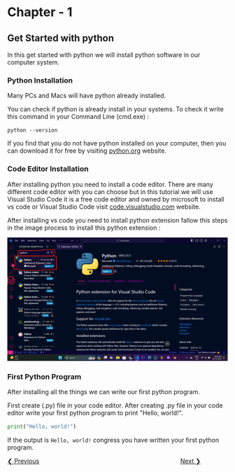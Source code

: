 # Chapter - 1

## Get Started with python

In this get started with python we will install python software in our computer system.

### Python Installation

Many PCs and Macs will have python already installed.

You can check if python is already install in your systems. To check it write this command in your Command Line (cmd.exe) :

```commandline
python --version
```

If you find that you do not have python installed on your computer, then you can download it for free by visiting [python.org](https://www.python.org/downloads/) website.

### Code Editor Installation

After installing python you need to install a code editor. There are many different code editor with you can choose but in this tutorial we will use Visual Studio Code it is a free code editor and owned by microsoft to install vs code or Visual Studio Code visit [code.visualstudio.com](https://code.visualstudio.com/download) website.

After installing vs code you need to install python extension fallow this steps in the image process to install this python extension :

![How to install python extension in vs code](</GitHub using Images/Python extension for Visual Studio Code.png>)

### First Python Program

After installing all the things we can write our first python program.

First create (.py) file in your code editor. After creating .py file in your code editor write your first python program to print "Hello, world!".

```python
print("Hello, world!")
```

If the output is `Hello, world!` congress you have written your first python program.

[❮ Previous](</Python_GitHub/Python_Chapter-0_Introduction/>)
&nbsp;&nbsp;&nbsp;&nbsp;&nbsp;&nbsp;&nbsp;&nbsp;&nbsp;&nbsp;&nbsp;&nbsp;&nbsp;&nbsp;&nbsp;&nbsp;&nbsp;&nbsp;&nbsp;&nbsp;&nbsp;&nbsp;&nbsp;&nbsp;&nbsp;&nbsp;&nbsp;&nbsp;&nbsp;&nbsp;&nbsp;&nbsp;&nbsp;&nbsp;&nbsp;&nbsp;&nbsp;&nbsp;&nbsp;&nbsp;&nbsp;&nbsp;&nbsp;&nbsp;&nbsp;&nbsp;&nbsp;&nbsp;&nbsp;&nbsp;&nbsp;&nbsp;&nbsp;&nbsp;&nbsp;&nbsp;&nbsp;&nbsp;&nbsp;&nbsp;&nbsp;&nbsp;&nbsp;&nbsp;&nbsp;&nbsp;&nbsp;&nbsp;&nbsp;&nbsp;&nbsp;&nbsp;&nbsp;&nbsp;&nbsp;&nbsp;&nbsp;&nbsp;&nbsp;&nbsp;
[Next ❯](</Python_GitHub/Python_Chapter-2_Data_Types/>)

